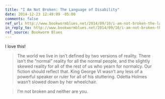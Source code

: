 ```yaml
---
title: "I Am Not Broken: The Language of Disability"
date: 2014-12-23 12:49:09 -05:00
comments: false
ref_url: http://www.bookwormblues.net/2014/09/10/i-am-not-broken-the-language-of-disability/
in_reply_to: http://www.bookwormblues.net/2014/09/10/i-am-not-broken-the-language-of-disability/
ref_source: Bookworm Blues
---
```


I love this!

> The world we live in isn’t defined by two versions of reality. There isn’t the “normal” reality for all the normal people, and the slightly skewed reality for all of the rest of us who yearn for normalcy. Our fiction should reflect that. King George VI wasn’t any less of a powerful speaker or ruler for all of his stuttering. Odetta Holmes wasn’t slowed down by her wheelchair.

> I’m not broken and neither are you.